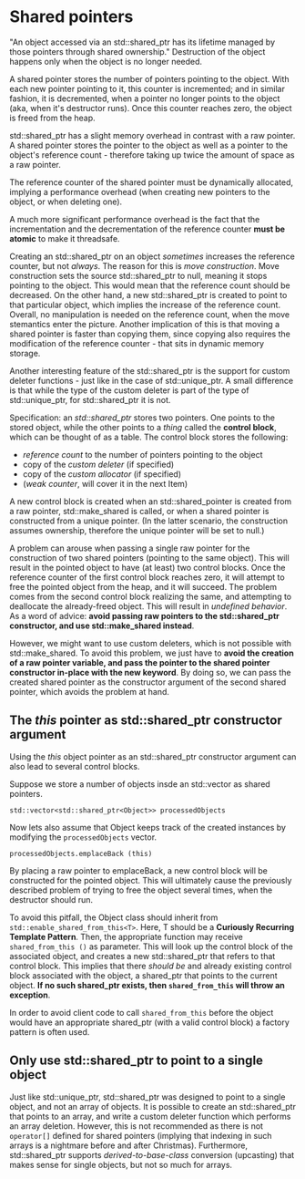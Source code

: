 # Shared pointers

"An object accessed via an std::shared_ptr has its lifetime managed by those pointers through shared ownership." Destruction of the object happens only when the object is no longer needed.

A shared pointer stores the number of pointers pointing to the object. With each new pointer pointing to it, this counter is incremented; and in similar fashion, it is decremented, when a pointer no longer points to the object (aka, when it's destructor runs). Once this counter reaches zero, the object is freed from the heap.

std::shared_ptr has a slight memory overhead in contrast with a raw pointer. A shared pointer stores the pointer to the object as well as a pointer to the object's reference count - therefore taking up twice the amount of space as a raw pointer.

The reference counter of the shared pointer must be dynamically allocated, implying a performance overhead (when creating new pointers to the object, or when deleting one).

A much more significant performance overhead is the fact that the incrementation and the decrementation of the reference counter **must be atomic** to make it threadsafe.

Creating an std::shared_ptr on an object *sometimes* increases the reference counter, but not *always*. The reason for this is *move construction*. Move construction sets the source std::shared_ptr to null, meaning it stops pointing to the object. This would mean that the reference count should be decreased. On the other hand, a new std::shared_ptr is created to point to that particular object, which implies the increase of the reference count. Overall, no manipulation is needed on the reference count, when the move stemantics enter the picture. Another implication of this is that moving a shared pointer is faster than copying them, since copying also requires the modification of the reference counter - that sits in dynamic memory storage.

Another interesting feature of the std::shared_ptr is the support for custom deleter functions - just like in the case of std::unique_ptr. A small difference is that while the type of the custom deleter is part of the type of std::unique_ptr, for std::shared_ptr it is not.

Specification: an *std::shared_ptr* stores two pointers. One points to the stored object, while the other points to a *thing* called the **control block**, which can be thought of as a table. The control block stores the following:

- *reference count* to the number of pointers pointing to the object
- copy of the *custom deleter* (if specified)
- copy of the *custom allocator* (if specified)
- (*weak counter*, will cover it in the next Item)

A new control block is created when an std::shared_pointer is created from a raw pointer, std::make_shared is called, or when a shared pointer is constructed from a unique pointer. (In the latter scenario, the construction assumes ownership, therefore the unique pointer will be set to null.)

A problem can arouse when passing a single raw pointer for the construction of two shared pointers (pointing to the same object). This will result in the pointed object to have (at least) two control blocks. Once the reference counter of the first control block reaches zero, it will attempt to free the pointed object from the heap, and it will succeed. The problem comes from the second control block realizing the same, and attempting to deallocate the already-freed object. This will result in *undefined behavior*. As a word of advice: **avoid passing raw pointers to the std::shared_ptr constructor, and use std::make_shared instead**.

However, we might want to use custom deleters, which is not possible with std::make_shared. To avoid this problem, we just have to **avoid the creation of a raw pointer variable, and pass the pointer to the shared pointer constructor in-place with the new keyword**. By doing so, we can pass the created shared pointer as the constructor argument of the second shared pointer, which avoids the problem at hand.

## The *this* pointer as std::shared_ptr constructor argument

Using the *this* object pointer as an std::shared_ptr constructor argument can also lead to several control blocks.

Suppose we store a number of objects insde an std::vector as shared pointers.

```std::vector<std::shared_ptr<Object>> processedObjects```

Now lets also assume that Object keeps track of the created instances by modifying the `processedObjects` vector.

```processedObjects.emplaceBack (this)```

By placing a raw pointer to emplaceBack, a new control block will be constructed for the pointed object. This will ultimately cause the previously described problem of trying to free the object several times, when the destructor should run.

To avoid this pitfall, the Object class should inherit from `std::enable_shared_from_this<T>`. Here, T should be a **Curiously Recurring Template Pattern**. Then, the appropriate function may receive `shared_from_this ()` as parameter. This will look up the control block of the associated object, and creates a new std::shared_ptr that refers to that control block. This implies that there *should be* and already existing control block associated with the object, a shared_ptr that points to the current object. **If no such shared_ptr exists, then `shared_from_this` will throw an exception**.

In order to avoid client code to call `shared_from_this` before the object would have an appropriate shared_ptr (with a valid control block) a factory pattern is often used.

## Only use std::shared_ptr to point to a single object

Just like std::unique_ptr, std::shared_ptr was designed to point to a single object, and not an array of objects. It is possible to create an std::shared_ptr that points to an array, and write a custom deleter function which performs an array deletion. However, this is not recommended as there is not `operator[]` defined for shared pointers (implying that indexing in such arrays is a nightmare before and after Christmas). Furthermore, std::shared_ptr supports *derived-to-base-class* conversion (upcasting) that makes sense for single objects, but not so much for arrays.
